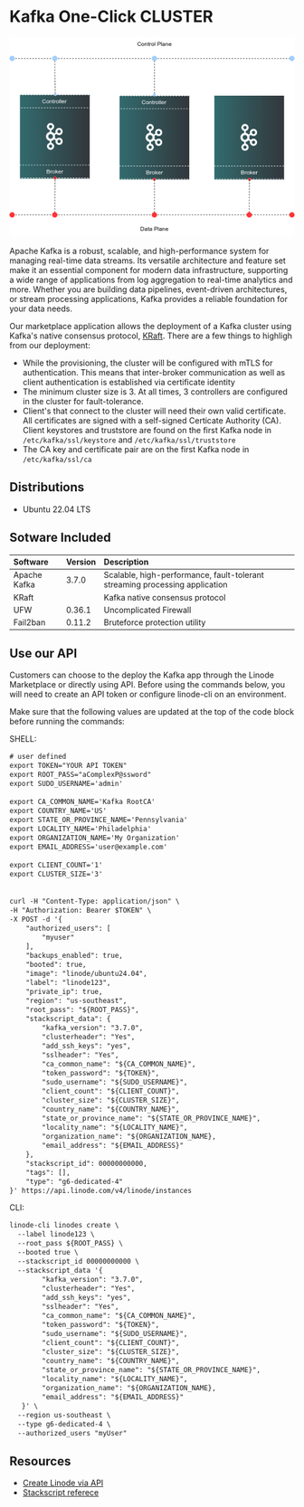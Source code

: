 # Kafka One-Click CLUSTER
![kafka-cluster.png](images/kafka-cluster.png)

Apache Kafka is a robust, scalable, and high-performance system for managing real-time data streams. Its versatile architecture and feature set make it an essential component for modern data infrastructure, supporting a wide range of applications from log aggregation to real-time analytics and more. Whether you are building data pipelines, event-driven architectures, or stream processing applications, Kafka provides a reliable foundation for your data needs.

Our marketplace application allows the deployment of a Kafka cluster using Kafka's native consensus protocol, [KRaft](https://kafka.apache.org/documentation/#kraft). There are a few things to highligh from our deployment:

- While the provisioning, the cluster will be configured with mTLS for authentication. This means that inter-broker communication as well as client authentication is established via certificate identity
- The minimum cluster size is 3. At all times, 3 controllers are configured in the cluster for fault-tolerance.
- Client's that connect to the cluster will need their own valid certificate. All certificates are signed with a self-signed Certicate Authority (CA). Client keystores and truststore are found on the first Kafka node in `/etc/kafka/ssl/keystore` and `/etc/kafka/ssl/truststore`
- The CA key and certificate pair are on the first Kafka node in `/etc/kafka/ssl/ca`

## Distributions

- Ubuntu 22.04 LTS

## Sotware Included

| Software  | Version   | Description   |
| :---      | :----     | :---          |
| Apache Kafka    | 3.7.0    | Scalable, high-performance, fault-tolerant streaming processing application  |
| KRaft | | Kafka native consensus protocol |
| UFW      | 0.36.1    | Uncomplicated Firewall |
| Fail2ban   | 0.11.2    | Bruteforce protection utility |

## Use our API

Customers can choose to the deploy the Kafka app through the Linode Marketplace or directly using API. Before using the commands below, you will need to create an API token or configure linode-cli on an environment.

Make sure that the following values are updated at the top of the code block before running the commands:

SHELL:
```
# user defined
export TOKEN="YOUR API TOKEN"
export ROOT_PASS="aComplexP@ssword"
export SUDO_USERNAME='admin'

export CA_COMMON_NAME='Kafka RootCA'
export COUNTRY_NAME='US'
export STATE_OR_PROVINCE_NAME='Pennsylvania'
export LOCALITY_NAME='Philadelphia'
export ORGANIZATION_NAME='My Organization'
export EMAIL_ADDRESS='user@example.com'

export CLIENT_COUNT='1'
export CLUSTER_SIZE='3'


curl -H "Content-Type: application/json" \
-H "Authorization: Bearer $TOKEN" \
-X POST -d '{
    "authorized_users": [
        "myuser"
    ],
    "backups_enabled": true,
    "booted": true,
    "image": "linode/ubuntu24.04",
    "label": "linode123",
    "private_ip": true,
    "region": "us-southeast",
    "root_pass": "${ROOT_PASS}",
    "stackscript_data": {
        "kafka_version": "3.7.0",
        "clusterheader": "Yes",
        "add_ssh_keys": "yes",
        "sslheader": "Yes",
        "ca_common_name": "${CA_COMMON_NAME}",
        "token_password": "${TOKEN}",
        "sudo_username": "${SUDO_USERNAME}",
        "client_count": "${CLIENT_COUNT}",
        "cluster_size": "${CLUSTER_SIZE}",
        "country_name": "${COUNTRY_NAME}",
        "state_or_province_name": "${STATE_OR_PROVINCE_NAME}",
        "locality_name": "${LOCALITY_NAME}",
        "organization_name": "${ORGANIZATION_NAME},
        "email_address": "${EMAIL_ADDRESS}"
    },
    "stackscript_id": 00000000000,
    "tags": [],
    "type": "g6-dedicated-4"
}' https://api.linode.com/v4/linode/instances

```

CLI:
```
linode-cli linodes create \
  --label linode123 \
  --root_pass ${ROOT_PASS} \
  --booted true \
  --stackscript_id 00000000000 \
  --stackscript_data '{ 
        "kafka_version": "3.7.0",
        "clusterheader": "Yes",
        "add_ssh_keys": "yes",
        "sslheader": "Yes",
        "ca_common_name": "${CA_COMMON_NAME}",
        "token_password": "${TOKEN}",
        "sudo_username": "${SUDO_USERNAME}",
        "client_count": "${CLIENT_COUNT}",
        "cluster_size": "${CLUSTER_SIZE}",
        "country_name": "${COUNTRY_NAME}",
        "state_or_province_name": "${STATE_OR_PROVINCE_NAME}",
        "locality_name": "${LOCALITY_NAME}",
        "organization_name": "${ORGANIZATION_NAME},
        "email_address": "${EMAIL_ADDRESS}"
   }' \
  --region us-southeast \
  --type g6-dedicated-4 \
  --authorized_users "myUser"
```

## Resources
- [Create Linode via API](https://www.linode.com/docs/api/linode-instances/#linode-create)
- [Stackscript referece](https://www.linode.com/docs/guides/writing-scripts-for-use-with-linode-stackscripts-a-tutorial/#user-defined-fields-udfs)